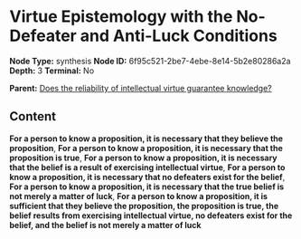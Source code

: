 # Virtue Epistemology with the No-Defeater and Anti-Luck Conditions

**Node Type:** synthesis
**Node ID:** 6f95c521-2be7-4ebe-8e14-5b2e80286a2a
**Depth:** 3
**Terminal:** No

**Parent:** [Does the reliability of intellectual virtue guarantee knowledge?](does-the-reliability-of-intellectual-virtue-guarantee-knowledge.md)

## Content

**For a person to know a proposition, it is necessary that they believe the proposition**, **For a person to know a proposition, it is necessary that the proposition is true**, **For a person to know a proposition, it is necessary that the belief is a result of exercising intellectual virtue**, **For a person to know a proposition, it is necessary that no defeaters exist for the belief**, **For a person to know a proposition, it is necessary that the true belief is not merely a matter of luck**, **For a person to know a proposition, it is sufficient that they believe the proposition, the proposition is true, the belief results from exercising intellectual virtue, no defeaters exist for the belief, and the belief is not merely a matter of luck**
